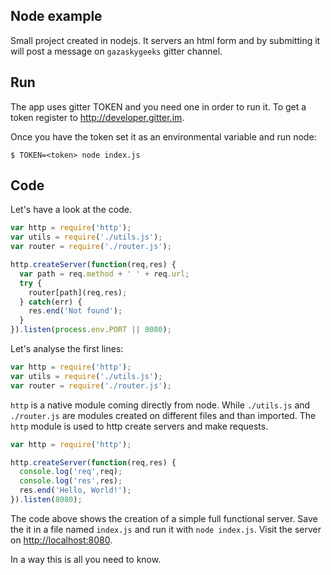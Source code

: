 ## Node example

Small project created in nodejs. It servers an html form and by submitting it will
post a message on `gazaskygeeks` gitter channel.

## Run

The app uses gitter TOKEN and you need one in order to run it. To get a token
register to http://developer.gitter.im.

Once you have the token set it as an environmental variable and run node:

```
$ TOKEN=<token> node index.js 
```

## Code

Let's have a look at the code.

```js
var http = require('http');
var utils = require('./utils.js');
var router = require('./router.js');

http.createServer(function(req,res) {
  var path = req.method + ' ' + req.url;
  try {
    router[path](req,res);
  } catch(err) {
    res.end('Not found');
  }
}).listen(process.env.PORT || 8080);
```

Let's analyse the first lines:

```js
var http = require('http');
var utils = require('./utils.js');
var router = require('./router.js');
```

`http` is a native module coming directly from node. While `./utils.js` and 
`./router.js` are modules created on different files and than imported.
The `http` module is used to http create servers and make requests.

```js
var http = require('http');

http.createServer(function(req,res) {
  console.log('req',req);
  console.log('res',res);
  res.end('Hello, World!');
}).listen(8080);
```

The code above shows the creation of a simple full functional server. Save the it
in a file named `index.js` and run it with `node index.js`. Visit the server on
[http://localhost:8080](http://localhost:8080).

In a way this is all you need to know.